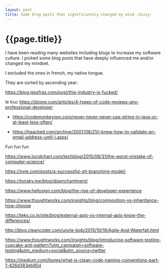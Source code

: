 ```yaml
---
layout: post
title: Some blog posts that significantely changed my mind :dizzy:
---
```


# {{page.title}}

I have been reading many websites including blogs to increase 
my software culture. I picked some blog posts that have deeply 
influenced me and/or changed my mindset. 

I excluded the ones in french, my native tongue.

They are sorted by ascending year:


https://blog.jessfraz.com/post/this-industry-is-fucked/


le truc https://dzone.com/articles/4-types-of-code-reviews-any-professional-developer



- https://codemonkeyism.com/never-never-never-use-string-in-java-or-at-least-less-often/



- https://haacked.com/archive/2007/08/21/i-knew-how-to-validate-an-email-address-until-i.aspx/


Fun fun fun

https://www.lucidchart.com/techblog/2015/08/31/the-worst-mistake-of-computer-science/



https://nvie.com/posts/a-successful-git-branching-model/


https://tonsky.me/blog/disenchantment/

https://www.hellosign.com/blog/the-rise-of-developer-experience


https://www.thoughtworks.com/insights/blog/composition-vs-inheritance-how-choose

https://teks.co.in/site/blog/external-apis-vs-internal-apis-know-the-differences/

http://blog.cleancoder.com/uncle-bob/2015/10/16/Agile-And-Waterfall.html

https://www.thoughtworks.com/insights/blog/introducing-software-testing-cupcake-anti-pattern?utm_campaign=software-testing&utm_medium=social&utm_source=twitter


https://medium.com/ltunes/what-is-clean-code-naming-conventions-part-1-426d383eb85d
